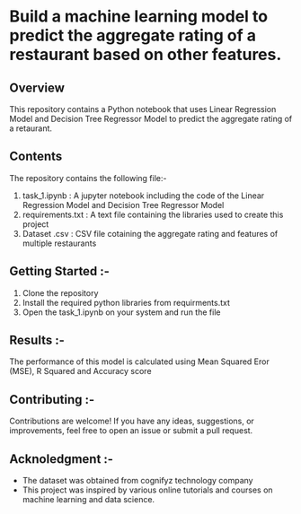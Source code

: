 # Build a machine learning model to predict the aggregate rating of a restaurant based on other features.

## Overview

This repository contains a Python notebook that uses Linear Regression Model and Decision Tree Regressor Model to predict the aggregate rating of a retaurant.

## Contents

The repository contains the following file:-

1.  task_1.ipynb : A jupyter notebook including the code of the Linear Regression Model and Decision Tree Regressor Model
2.  requirements.txt : A text file containing the libraries used to create this project
3.  Dataset .csv : CSV file cotaining the aggregate rating and features of multiple restaurants

## Getting Started :-

1. Clone the repository
2. Install the required python libraries from requirments.txt
3. Open the task_1.ipynb on your system and run the file

## Results :-

The performance of this model is calculated using Mean Squared Eror (MSE), R Squared and Accuracy score

## Contributing :-

Contributions are welcome! If you have any ideas, suggestions, or improvements, feel free to open an issue or submit a pull request.

## Acknoledgment :-

- The dataset was obtained from cognifyz technology company
- This project was inspired by various online tutorials and courses on machine learning and data science.
